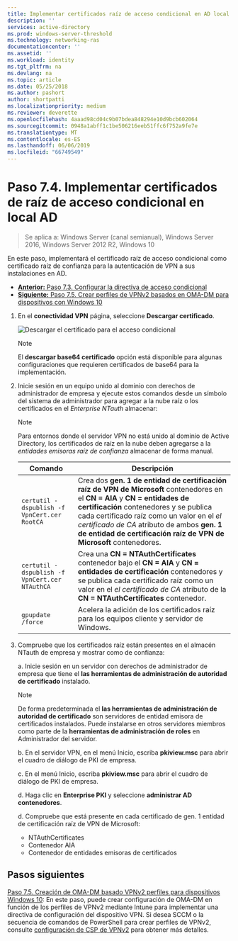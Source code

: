 ```yaml
---
title: Implementar certificados raíz de acceso condicional en AD local
description: ''
services: active-directory
ms.prod: windows-server-threshold
ms.technology: networking-ras
documentationcenter: ''
ms.assetid: ''
ms.workload: identity
ms.tgt_pltfrm: na
ms.devlang: na
ms.topic: article
ms.date: 05/25/2018
ms.author: pashort
author: shortpatti
ms.localizationpriority: medium
ms.reviewer: deverette
ms.openlocfilehash: 4aaad98cd04c9b07bdea848294e10d9bcb602064
ms.sourcegitcommit: 0948a1abff1c1be506216eeb51ffc6f752a9fe7e
ms.translationtype: MT
ms.contentlocale: es-ES
ms.lasthandoff: 06/06/2019
ms.locfileid: "66749549"
---
```

# <a name="step-74-deploy-conditional-access-root-certificates-to-on-premises-ad"></a>Paso 7.4. Implementar certificados de raíz de acceso condicional en local AD

>Se aplica a: Windows Server (canal semianual), Windows Server 2016, Windows Server 2012 R2, Windows 10

En este paso, implementará el certificado raíz de acceso condicional como certificado raíz de confianza para la autenticación de VPN a sus instalaciones en AD.

- [**Anterior:** Paso 7.3. Configurar la directiva de acceso condicional](vpn-config-conditional-access-policy.md)
- [**Siguiente:** Paso 7.5. Crear perfiles de VPNv2 basados en OMA-DM para dispositivos con Windows 10](vpn-create-oma-dm-based-vpnv2-profiles.md)

1. En el **conectividad VPN** página, seleccione **Descargar certificado**. 
   
    ![Descargar el certificado para el acceso condicional](../../media/Always-On-Vpn/06.png)

    >[!NOTE]
    >El **descargar base64 certificado** opción está disponible para algunas configuraciones que requieren certificados de base64 para la implementación. 

2. Inicie sesión en un equipo unido al dominio con derechos de administrador de empresa y ejecute estos comandos desde un símbolo del sistema de administrador para agregar a la nube raíz o los certificados en el *Enterprise NTauth* almacenar:

    >[!NOTE]
    >Para entornos donde el servidor VPN no está unido al dominio de Active Directory, los certificados de raíz en la nube deben agregarse a la _entidades emisoras raíz de confianza_ almacenar de forma manual.

    |Comando  |Descripción  |  
    |---------|-------------| 
    |`certutil -dspublish -f VpnCert.cer RootCA`     |Crea dos **gen. 1 de entidad de certificación raíz de VPN de Microsoft** contenedores en el **CN = AIA** y **CN = entidades de certificación** contenedores y se publica cada certificado raíz como un valor en el _el certificado de CA_ atributo de ambos **gen. 1 de entidad de certificación raíz de VPN de Microsoft** contenedores.|  
    |`certutil -dspublish -f VpnCert.cer NTAuthCA`   |Crea una **CN = NTAuthCertificates** contenedor bajo el **CN = AIA** y **CN = entidades de certificación** contenedores y se publica cada certificado raíz como un valor en el _el certificado de CA_ atributo de la **CN = NTAuthCertificates** contenedor. |  
    |`gpupdate /force`     |Acelera la adición de los certificados raíz para los equipos cliente y servidor de Windows.  |

3.  Compruebe que los certificados raíz están presentes en el almacén NTauth de empresa y mostrar como de confianza:

    a.  Inicie sesión en un servidor con derechos de administrador de empresa que tiene el **las herramientas de administración de autoridad de certificado** instalado.

    >[!NOTE]
    >De forma predeterminada el **las herramientas de administración de autoridad de certificado** son servidores de entidad emisora de certificados instalados. Puede instalarse en otros servidores miembros como parte de la **herramientas de administración de roles** en Administrador del servidor.

    b.  En el servidor VPN, en el menú Inicio, escriba **pkiview.msc** para abrir el cuadro de diálogo de PKI de empresa.

    c.  En el menú Inicio, escriba **pkiview.msc** para abrir el cuadro de diálogo de PKI de empresa.

    d.  Haga clic en **Enterprise PKI** y seleccione **administrar AD contenedores**.

    d.  Compruebe que está presente en cada certificado de gen. 1 entidad de certificación raíz de VPN de Microsoft:
      - NTAuthCertificates
      - Contenedor AIA
      - Contenedor de entidades emisoras de certificados

## <a name="next-steps"></a>Pasos siguientes

[Paso 7.5. Creación de OMA-DM basado VPNv2 perfiles para dispositivos Windows 10](vpn-create-oma-dm-based-vpnv2-profiles.md): En este paso, puede crear configuración de OMA-DM en función de los perfiles de VPNv2 mediante Intune para implementar una directiva de configuración del dispositivo VPN. Si desea SCCM o la secuencia de comandos de PowerShell para crear perfiles de VPNv2, consulte [configuración de CSP de VPNv2](https://docs.microsoft.com/windows/client-management/mdm/vpnv2-csp) para obtener más detalles.
